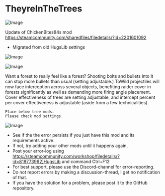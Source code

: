 # TheyreInTheTrees

![Image](https://i.imgur.com/buuPQel.png)

Update of ChickenBites84s mod
https://steamcommunity.com/sharedfiles/filedetails/?id=2201601092

- Migrated from old HugsLib settings

![Image](https://i.imgur.com/pufA0kM.png)

	
![Image](https://i.imgur.com/Z4GOv8H.png)

Want a forest to really feel like a forest? Shooting bolts and bullets into it can stop more bullets than usual (setting adjustable.) ToWild projectiles will now face interception across several objects, benefiting raider cover in forests significantly as well as demanding more firing angle placement. Cover effectiveness of trees are setting adjustable, and intercept percent per cover effectiveness is adjustable (aside from a few technicalities).
	
	Place below tree mods.
	Please check mod settings.

![Image](https://i.imgur.com/PwoNOj4.png)



-  See if the the error persists if you just have this mod and its requirements active.
-  If not, try adding your other mods until it happens again.
-  Post your error-log using https://steamcommunity.com/workshop/filedetails/?id=818773962]HugsLib and command Ctrl+F12
-  For best support, please use the Discord-channel for error-reporting.
-  Do not report errors by making a discussion-thread, I get no notification of that.
-  If you have the solution for a problem, please post it to the GitHub repository.




